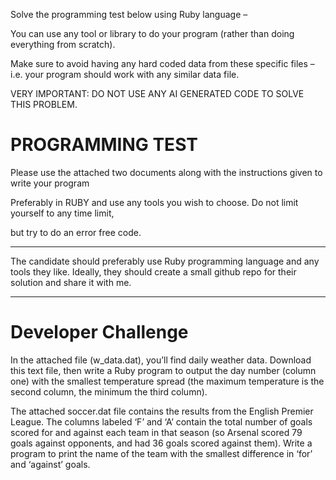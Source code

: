 Solve the programming test below using Ruby language –

You can use any tool or library to do your program (rather than doing everything from scratch).

Make sure to avoid having any hard coded data from these specific files – i.e. your program should work with any similar data file.

VERY IMPORTANT:    DO NOT USE ANY AI GENERATED CODE TO SOLVE THIS PROBLEM.


PROGRAMMING TEST
====================
Please use the attached two documents along with the instructions given to write your program

Preferably in RUBY and use any tools you wish to choose. Do not limit yourself to any time limit,

but try to do an error free code.

---

The candidate should preferably use Ruby programming language and any tools they like. Ideally, they should create a small github repo for their solution and share it with me.

---

Developer Challenge
====================
In the attached file (w_data.dat), you’ll find daily weather data. Download this text file, then write a Ruby program to output the day number (column one) with the smallest temperature spread (the maximum temperature is the second column, the minimum the third column).

The attached soccer.dat file contains the results from the English Premier League. The columns labeled ‘F’ and ‘A’ contain the total number of goals scored for and against each team in that season (so Arsenal scored 79 goals against opponents, and had 36 goals scored against them). Write a program to print the name of the team with the smallest difference in ‘for’ and ‘against’ goals.